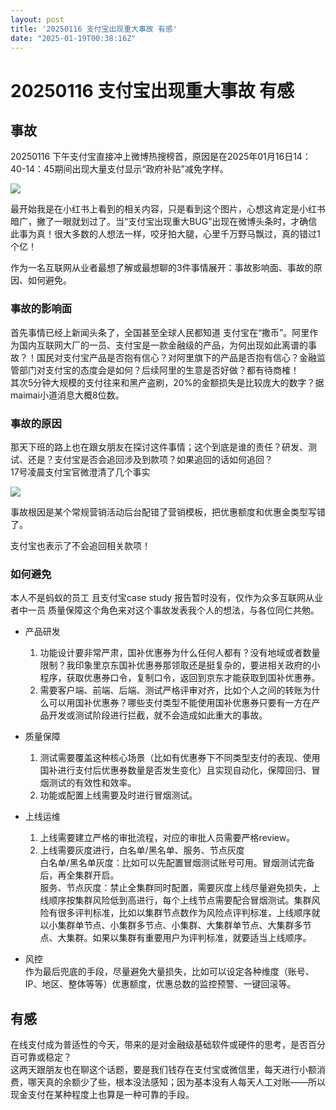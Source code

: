 ```yaml
---
layout: post
title: '20250116 支付宝出现重大事故 有感'
date: "2025-01-19T00:38:16Z"
---
```

20250116 支付宝出现重大事故 有感
=====================

事故
--

20250116 下午支付宝直接冲上微博热搜榜首，原因是在2025年01月16日14：40-14：45期间出现大量支付显示“政府补贴”减免字样。

![](https://img2024.cnblogs.com/blog/1362076/202501/1362076-20250118141359807-1892940247.png)

最开始我是在小红书上看到的相关内容，只是看到这个图片，心想这肯定是小红书暗广，撇了一眼就划过了。当“支付宝出现重大BUG”出现在微博头条时，才确信此事为真！很大多数的人想法一样，咬牙拍大腿，心里千万野马飘过，真的错过1个亿！

作为一名互联网从业者最想了解或最想聊的3件事情展开：事故影响面、事故的原因、如何避免。

### 事故的影响面

首先事情已经上新闻头条了，全国甚至全球人民都知道 支付宝在“撒币”。阿里作为国内互联网大厂的一员、支付宝是一款金融级的产品，为何出现如此离谱的事故？！国民对支付宝产品是否抱有信心？对阿里旗下的产品是否抱有信心？金融监管部门对支付宝的态度会是如何？后续阿里的生意是否好做？都有待商榷！  
其次5分钟大规模的支付往来和黑产盗刷，20%的金额损失是比较庞大的数字？据maimai小道消息大概8位数。

### 事故的原因

那天下班的路上也在跟女朋友在探讨这件事情；这个到底是谁的责任？研发、测试、还是？支付宝是否会追回涉及到款项？如果追回的话如何追回？  
17号凌晨支付宝官微澄清了几个事实

![](https://img2024.cnblogs.com/blog/1362076/202501/1362076-20250118150940425-845164069.png)

事故根因是某个常规营销活动后台配错了营销模板，把优惠额度和优惠金类型写错了。

支付宝也表示了不会追回相关款项！

### 如何避免

本人不是蚂蚁的员工 且支付宝case study 报告暂时没有，仅作为众多互联网从业者中一员 质量保障这个角色来对这个事故发表我个人的想法，与各位同仁共勉。

*   产品研发
    
    1.  功能设计要非常严肃，国补优惠券为什么任何人都有？没有地域或者数量限制？我印象里京东国补优惠券那领取还是挺复杂的，要进相关政府的小程序，获取优惠券口令，复制口令，返回到京东才能获取到国补优惠券。
    2.  需要客户端、前端、后端、测试严格评审对齐，比如个人之间的转账为什么可以用国补优惠券？哪些支付类型不能使用国补优惠券只要有一方在产品开发或测试阶段进行拦截，就不会造成如此重大的事故。
*   质量保障
    
    1.  测试需要覆盖这种核心场景（比如有优惠券下不同类型支付的表现、使用国补进行支付后优惠券数量是否发生变化）且实现自动化，保障回归、冒烟测试的有效性和效率。
    2.  功能或配置上线需要及时进行冒烟测试。
*   上线运维
    
    1.  上线需要建立严格的审批流程，对应的审批人员需要严格review。
    2.  上线需要灰度进行，白名单/黑名单、服务、节点灰度  
        白名单/黑名单灰度：比如可以先配置冒烟测试账号可用。冒烟测试完备后，再全集群开启。  
        服务、节点灰度：禁止全集群同时配置，需要灰度上线尽量避免损失，上线顺序按集群风险低到高进行，每个上线节点需要配合冒烟测试。集群风险有很多评判标准，比如以集群节点数作为风险点评判标准，上线顺序就以小集群单节点、小集群多节点、小集群、大集群单节点、大集群多节点、大集群。如果以集群有重要用户为评判标准，就要适当上线顺序。
*   风控  
    作为最后兜底的手段，尽量避免大量损失，比如可以设定各种维度（账号、IP、地区、整体等等）优惠额度，优惠总数的监控预警、一键回滚等。
    

有感
--

在线支付成为普适性的今天，带来的是对金融级基础软件或硬件的思考，是否百分百可靠或稳定？  
这两天跟朋友也在聊这个话题，要是我们钱存在支付宝或微信里，每天进行小额消费，哪天真的余额少了些，根本没法感知；因为基本没有人每天人工对账——所以现金支付在某种程度上也算是一种可靠的手段。